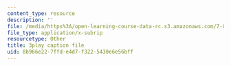 ```yaml
---
content_type: resource
description: ''
file: /media/https%3A/open-learning-course-data-rc.s3.amazonaws.com/7-01sc-fundamentals-of-biology-fall-2011/8b966e227ffde4d7f3225430e6e56bff_qY0ixUWJx0g.srt
file_type: application/x-subrip
resourcetype: Other
title: 3play caption file
uid: 8b966e22-7ffd-e4d7-f322-5430e6e56bff
---
```

